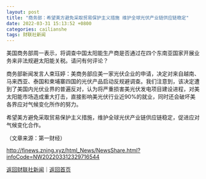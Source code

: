 ```yaml
---
layout: post
title: "商务部：希望美方避免采取贸易保护主义措施 维护全球光伏产业链供应链稳定"
date: 2022-03-31 15:13:52 +0800
categories: cailianshe
tags: 财联社新闻
---
```

<p>美国商务部周一表示，将调查中国太阳能生产商是否通过在四个东南亚国家开展业务来非法规避太阳能关税。请问有何评论？</p>
 <p>商务部新闻发言人束珏婷：美商务部应美一家光伏企业的申请，决定对来自越南、马来西亚、泰国和柬埔寨四国的光伏产品启动反规避调查。我们注意到，该决定遭到了美国内光伏业界的普遍反对，认为将严重损害美光伏发电项目建设进程，对美太阳能市场造成重大打击，直接影响美光伏行业近90%的就业，同时还会破坏美各界应对气候变化所作的努力。</p>
 <p>希望美方避免采取贸易保护主义措施，维护全球光伏产业链供应链稳定，促进应对气候变化合作。</p><p class="em_media">（文章来源：第一财经）</p>

<http://finews.zning.xyz/html_News/NewsShare.html?infoCode=NW202203312329716544>

[返回财联社新闻](//finews.withounder.com/category/cailianshe.html)｜[返回首页](//finews.withounder.com/)